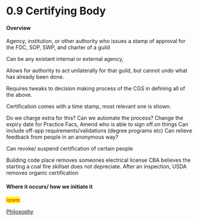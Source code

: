 # 0.9 Certifying Body

#### Overview

Agency, institution, or other authority who issues a stamp of approval for the FDC, SOP, SWP, and charter of a guild

Can be any existant internal or external agency,

Allows for authority to act unilaterally for that guild, but cannot undo what has already been done.

Requires tweaks to decision making process of the CGS in defining all of the above.

Certification comes with a time stamp, most relevant one is shown.

Do we charge extra for this? Can we automate the process? Change the expiry date for Practice Facs, Amend who is able to sign off.on things Can include off-app requirements/validations (degree programs etc) Can relieve feedback from people in an anonymous way?

Can revoke/ suspend certification of certain people

Building code place removes someones electrical license CBA believes the starting a coal fire skillset does not depreciate. After an inspection, USDA removes organic certification

#### Where it occurs/ how we initiate it

<mark style="color:red;">lorem</mark>

[Philosophy](../white-paper/1.0-guild/0.9-ordinal-guild/0.9-sourcing-and-revising-standards/0.9-certifying-body.md)
